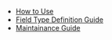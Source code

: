- [How to Use](how-to-use.md)
- [Field Type Definition Guide](field-type-definition-guide.md)
- [Maintainance Guide](maintainace-guide.md)
